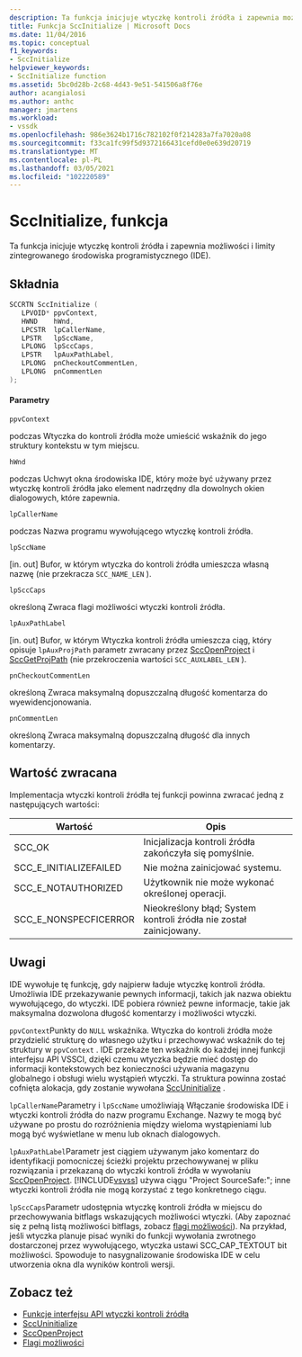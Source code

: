 ```yaml
---
description: Ta funkcja inicjuje wtyczkę kontroli źródła i zapewnia możliwości i limity zintegrowanego środowiska programistycznego (IDE).
title: Funkcja SccInitialize | Microsoft Docs
ms.date: 11/04/2016
ms.topic: conceptual
f1_keywords:
- SccInitialize
helpviewer_keywords:
- SccInitialize function
ms.assetid: 5bc0d28b-2c68-4d43-9e51-541506a8f76e
author: acangialosi
ms.author: anthc
manager: jmartens
ms.workload:
- vssdk
ms.openlocfilehash: 986e3624b1716c782102f0f214283a7fa7020a08
ms.sourcegitcommit: f33ca1fc99f5d9372166431cefd0e0e639d20719
ms.translationtype: MT
ms.contentlocale: pl-PL
ms.lasthandoff: 03/05/2021
ms.locfileid: "102220589"
---
```

# <a name="sccinitialize-function"></a>SccInitialize, funkcja
Ta funkcja inicjuje wtyczkę kontroli źródła i zapewnia możliwości i limity zintegrowanego środowiska programistycznego (IDE).

## <a name="syntax"></a>Składnia

```cpp
SCCRTN SccInitialize (
   LPVOID* ppvContext,
   HWND    hWnd,
   LPCSTR  lpCallerName,
   LPSTR   lpSccName,
   LPLONG  lpSccCaps,
   LPSTR   lpAuxPathLabel,
   LPLONG  pnCheckoutCommentLen,
   LPLONG  pnCommentLen
);
```

#### <a name="parameters"></a>Parametry
 `ppvContext`

podczas Wtyczka do kontroli źródła może umieścić wskaźnik do jego struktury kontekstu w tym miejscu.

 `hWnd`

podczas Uchwyt okna środowiska IDE, który może być używany przez wtyczkę kontroli źródła jako element nadrzędny dla dowolnych okien dialogowych, które zapewnia.

 `lpCallerName`

podczas Nazwa programu wywołującego wtyczkę kontroli źródła.

 `lpSccName`

[in. out] Bufor, w którym wtyczka do kontroli źródła umieszcza własną nazwę (nie przekracza `SCC_NAME_LEN` ).

 `lpSccCaps`

określoną Zwraca flagi możliwości wtyczki kontroli źródła.

 `lpAuxPathLabel`

[in. out] Bufor, w którym Wtyczka kontroli źródła umieszcza ciąg, który opisuje `lpAuxProjPath` parametr zwracany przez [SccOpenProject](../extensibility/sccopenproject-function.md) i [SccGetProjPath](../extensibility/sccgetprojpath-function.md) (nie przekroczenia wartości `SCC_AUXLABEL_LEN` ).

 `pnCheckoutCommentLen`

określoną Zwraca maksymalną dopuszczalną długość komentarza do wyewidencjonowania.

 `pnCommentLen`

określoną Zwraca maksymalną dopuszczalną długość dla innych komentarzy.

## <a name="return-value"></a>Wartość zwracana
 Implementacja wtyczki kontroli źródła tej funkcji powinna zwracać jedną z następujących wartości:

|Wartość|Opis|
|-----------|-----------------|
|SCC_OK|Inicjalizacja kontroli źródła zakończyła się pomyślnie.|
|SCC_E_INITIALIZEFAILED|Nie można zainicjować systemu.|
|SCC_E_NOTAUTHORIZED|Użytkownik nie może wykonać określonej operacji.|
|SCC_E_NONSPECFICERROR|Nieokreślony błąd; System kontroli źródła nie został zainicjowany.|

## <a name="remarks"></a>Uwagi
 IDE wywołuje tę funkcję, gdy najpierw ładuje wtyczkę kontroli źródła. Umożliwia IDE przekazywanie pewnych informacji, takich jak nazwa obiektu wywołującego, do wtyczki. IDE pobiera również pewne informacje, takie jak maksymalna dozwolona długość komentarzy i możliwości wtyczki.

 `ppvContext`Punkty do `NULL` wskaźnika. Wtyczka do kontroli źródła może przydzielić strukturę do własnego użytku i przechowywać wskaźnik do tej struktury w `ppvContext` . IDE przekaże ten wskaźnik do każdej innej funkcji interfejsu API VSSCI, dzięki czemu wtyczka będzie mieć dostęp do informacji kontekstowych bez konieczności używania magazynu globalnego i obsługi wielu wystąpień wtyczki. Ta struktura powinna zostać cofnięta alokacja, gdy zostanie wywołana [SccUninitialize](../extensibility/sccuninitialize-function.md) .

 `lpCallerName`Parametry i `lpSccName` umożliwiają Włączanie środowiska IDE i wtyczki kontroli źródła do nazw programu Exchange. Nazwy te mogą być używane po prostu do rozróżnienia między wieloma wystąpieniami lub mogą być wyświetlane w menu lub oknach dialogowych.

 `lpAuxPathLabel`Parametr jest ciągiem używanym jako komentarz do identyfikacji pomocniczej ścieżki projektu przechowywanej w pliku rozwiązania i przekazaną do wtyczki kontroli źródła w wywołaniu [SccOpenProject](../extensibility/sccopenproject-function.md). [!INCLUDE[vsvss](../extensibility/includes/vsvss_md.md)] używa ciągu "Project SourceSafe:"; inne wtyczki kontroli źródła nie mogą korzystać z tego konkretnego ciągu.

 `lpSccCaps`Parametr udostępnia wtyczkę kontroli źródła w miejscu do przechowywania bitflags wskazujących możliwości wtyczki. (Aby zapoznać się z pełną listą możliwości bitflags, zobacz [flagi możliwości](../extensibility/capability-flags.md)). Na przykład, jeśli wtyczka planuje pisać wyniki do funkcji wywołania zwrotnego dostarczonej przez wywołującego, wtyczka ustawi SCC_CAP_TEXTOUT bit możliwości. Spowoduje to nasygnalizowanie środowiska IDE w celu utworzenia okna dla wyników kontroli wersji.

## <a name="see-also"></a>Zobacz też
- [Funkcje interfejsu API wtyczki kontroli źródła](../extensibility/source-control-plug-in-api-functions.md)
- [SccUninitialize](../extensibility/sccuninitialize-function.md)
- [SccOpenProject](../extensibility/sccopenproject-function.md)
- [Flagi możliwości](../extensibility/capability-flags.md)
